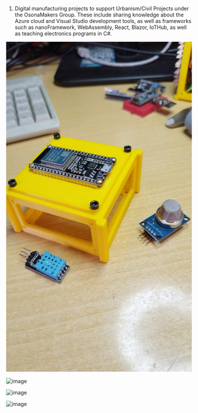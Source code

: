 1) Digital manufacturing projects to support Urbanism/Civil Projects under the OsonaMakers Group. These include sharing knowledge about the Azure cloud and Visual Studio development tools, as well as frameworks such as nanoFramework, WebAssembly, React, Blazor, IoTHub, as well as teaching electronics programs in C#.

![image](/_1_OsonaMakers_Hardware/images/SensorBox_1.jpg)

![image](/_1_OsonaMakers_Hardware/images/SensorBox_2.jpg)

![image](/_1_OsonaMakers_Hardware/images/OsonaMakers_HW1.jpg)

![image](/_1_OsonaMakers_Hardware/images/OsonaMakers_HW2.jpg)